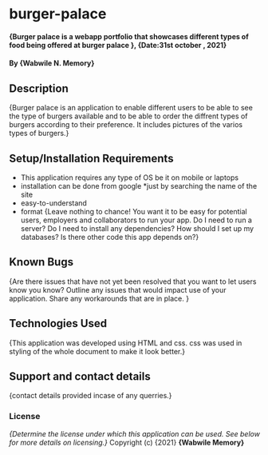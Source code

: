 # burger-palace
#### {Burger palace is a webapp portfolio that showcases different types of food being offered at burger palace }, {Date:31st october , 2021}
#### By **{Wabwile N. Memory}**
## Description
{Burger palace is an application to enable different users to be able to see the type of burgers available and to be able to order the diffrent types of burgers according to their preference. It includes pictures of the varios types of burgers.}
## Setup/Installation Requirements
* This application requires any type of OS be it on mobile or laptops
* installation can be done from google
*just by searching the name of the site
* easy-to-understand
* format
{Leave nothing to chance! You want it to be easy for potential users, employers and collaborators to run your app. Do I need to run a server? Do I need to install any dependencies? How should I set up my databases? Is there other code this app depends on?}
## Known Bugs
{Are there issues that have not yet been resolved that you want to let users know you know? Outline any issues that would impact use of your application. Share any workarounds that are in place. }
## Technologies Used
{This application was developed using HTML and css. css was used in styling of the whole document to make it look better.}
## Support and contact details
{contact details provided incase of any querries.}
### License
*{Determine the license under which this application can be used.  See below for more details on licensing.}*
Copyright (c) {2021} **{Wabwile Memory}**
